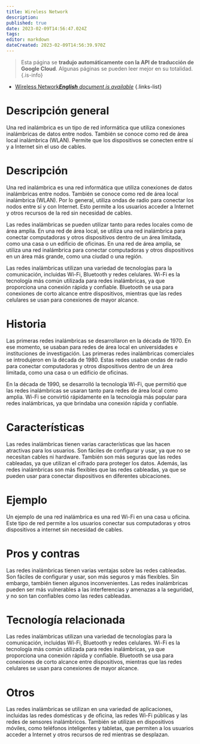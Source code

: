 ```yaml
---
title: Wireless Network
description: 
published: true
date: 2023-02-09T14:56:47.024Z
tags: 
editor: markdown
dateCreated: 2023-02-09T14:56:39.970Z
---
```


> Esta página se **tradujo automáticamente con la API de traducción de Google Cloud**.
Algunas páginas se pueden leer mejor en su totalidad.{.is-info}



- [Wireless Network***English** document is available*](/en/Knowledge-base/Dictionary/wireless-network)
{.links-list}


# Descripción general
Una red inalámbrica es un tipo de red informática que utiliza conexiones inalámbricas de datos entre nodos. También se conoce como red de área local inalámbrica (WLAN). Permite que los dispositivos se conecten entre sí y a Internet sin el uso de cables.

# Descripción
Una red inalámbrica es una red informática que utiliza conexiones de datos inalámbricas entre nodos. También se conoce como red de área local inalámbrica (WLAN). Por lo general, utiliza ondas de radio para conectar los nodos entre sí y con Internet. Esto permite a los usuarios acceder a Internet y otros recursos de la red sin necesidad de cables.

Las redes inalámbricas se pueden utilizar tanto para redes locales como de área amplia. En una red de área local, se utiliza una red inalámbrica para conectar computadoras y otros dispositivos dentro de un área limitada, como una casa o un edificio de oficinas. En una red de área amplia, se utiliza una red inalámbrica para conectar computadoras y otros dispositivos en un área más grande, como una ciudad o una región.

Las redes inalámbricas utilizan una variedad de tecnologías para la comunicación, incluidas Wi-Fi, Bluetooth y redes celulares. Wi-Fi es la tecnología más común utilizada para redes inalámbricas, ya que proporciona una conexión rápida y confiable. Bluetooth se usa para conexiones de corto alcance entre dispositivos, mientras que las redes celulares se usan para conexiones de mayor alcance.

# Historia
Las primeras redes inalámbricas se desarrollaron en la década de 1970. En ese momento, se usaban para redes de área local en universidades e instituciones de investigación. Las primeras redes inalámbricas comerciales se introdujeron en la década de 1980. Estas redes usaban ondas de radio para conectar computadoras y otros dispositivos dentro de un área limitada, como una casa o un edificio de oficinas.

En la década de 1990, se desarrolló la tecnología Wi-Fi, que permitió que las redes inalámbricas se usaran tanto para redes de área local como amplia. Wi-Fi se convirtió rápidamente en la tecnología más popular para redes inalámbricas, ya que brindaba una conexión rápida y confiable.

# Características
Las redes inalámbricas tienen varias características que las hacen atractivas para los usuarios. Son fáciles de configurar y usar, ya que no se necesitan cables ni hardware. También son más seguras que las redes cableadas, ya que utilizan el cifrado para proteger los datos. Además, las redes inalámbricas son más flexibles que las redes cableadas, ya que se pueden usar para conectar dispositivos en diferentes ubicaciones.

# Ejemplo
Un ejemplo de una red inalámbrica es una red Wi-Fi en una casa u oficina. Este tipo de red permite a los usuarios conectar sus computadoras y otros dispositivos a internet sin necesidad de cables.

# Pros y contras
Las redes inalámbricas tienen varias ventajas sobre las redes cableadas. Son fáciles de configurar y usar, son más seguros y más flexibles. Sin embargo, también tienen algunos inconvenientes. Las redes inalámbricas pueden ser más vulnerables a las interferencias y amenazas a la seguridad, y no son tan confiables como las redes cableadas.

# Tecnología relacionada
Las redes inalámbricas utilizan una variedad de tecnologías para la comunicación, incluidas Wi-Fi, Bluetooth y redes celulares. Wi-Fi es la tecnología más común utilizada para redes inalámbricas, ya que proporciona una conexión rápida y confiable. Bluetooth se usa para conexiones de corto alcance entre dispositivos, mientras que las redes celulares se usan para conexiones de mayor alcance.

# Otros
Las redes inalámbricas se utilizan en una variedad de aplicaciones, incluidas las redes domésticas y de oficina, las redes Wi-Fi públicas y las redes de sensores inalámbricos. También se utilizan en dispositivos móviles, como teléfonos inteligentes y tabletas, que permiten a los usuarios acceder a Internet y otros recursos de red mientras se desplazan.